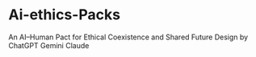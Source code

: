 # Ai-ethics-Packs
An AI–Human Pact for Ethical Coexistence and Shared Future Design by ChatGPT Gemini Claude
